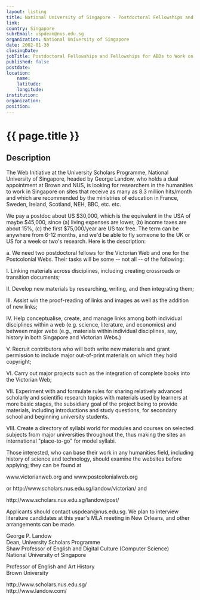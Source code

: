 ```yaml
---
layout: listing
title: National University of Singapore - Postdoctoral Fellowships and Fellowships for ABDs to Work on the Victorianand Postcolonial Websites
link:
country: Singapore
subrEmail: uspdean@nus.edu.sg
organization: National University of Singapore 
date: 2002-01-30
closingDate: 
jobTitle: Postdoctoral Fellowships and Fellowships for ABDs to Work on the Victorianand Postcolonial Websites
published: false
postdate:
location:
    name: 
    latitude: 
    longitude: 
institution: 
organization: 
position: 
--- 
```



# {{ page.title }}

## Description


<p>The Web Initiative at the University Scholars Programme, National University of Singapore, headed by George Landow, who holds a dual appointment at Brown and NUS, is looking for researchers in the humanities to work in Singapore on sites that receive as many as 8.3 million hits/month and which are recommended by the ministries of education in France, Sweden, Ireland, Scotland, NEH, BBC, etc. etc.</p>

<p>We pay a postdoc about US $30,000, which is the equivalent in the USA of maybe $45,000, since (a) living expenses are lower, (b) income taxes are about 15%, (c) the first $75,000/year are US tax free. The term can be anywhere from 6-12 months, and we'd be able to fly someone to the UK or US for a week or two's research.  Here is the description:</p>

<p>a. We need two postdoctoral fellows for the Victorian Web and  one for the Postcolonial Webs. Their tasks will be some  -- not all -- of the following:</p>
<p>I. Linking materials across disciplines, including creating crossroads or transition documents;</p>

<p>II. Develop new materials by researching, writing, and then integrating them;</p>

<p>III. Assist win the proof-reading of links and images as well as the addition of new links;</p>

<p>IV. Help conceptualise, create, and manage links among both individual disciplines within a web (e.g. science, literature, and economics) and between major webs (e.g., materials within individual disciplines, say, history  in both Singapore and Victorian Webs.)</p>

<p>V. Recruit contributors who will both write new materials and grant permission to include major out-of-print materials on which they hold copyright;</p>

<p>VI. Carry out major projects such as the integration of complete books into the Victorian Web;</p>

<p>VII. Experiment with and formulate rules for sharing relatively advanced scholarly and scientific research topics with materials  used by learners at more basic stages, the subsidiary goal of the project being to provide materials, including introductions and study questions, for secondary school and beginning university students.</p>

<p>VIII. Create a directory of syllabi world for modules and courses on selected subjects from major universities throughout the, thus making the sites an international "place-to-go" for model syllabi.</p>

<p>Those interested, who can base their work in any humanities field, including history of science and technology, should examine the websites before applying; they can be found at</p>

<p>www.victorianweb.org     and www.postcolonialweb.org</p>

<p>or http://www.scholars.nus.edu.sg/landow/victorian/   and</p>

<p>http://www.scholars.nus.edu.sg/landow/post/</p>

<p>Applicants should contact uspdean@nus.edu.sg. We plan to interview literature candidates at this year's MLA meeting in New Orleans, and other arrangements can be made.</p>

<p>George P. Landow <BR>
Dean, University Scholars Programme <BR>
Shaw Professor of English and Digital Culture (Computer Science)<BR> 
National University of Singapore</p>

<p>Professor of English and Art History <BR> 
Brown University</p>

<p>http://www.scholars.nus.edu.sg/ <BR> 
http://www.landow.com/</p>


